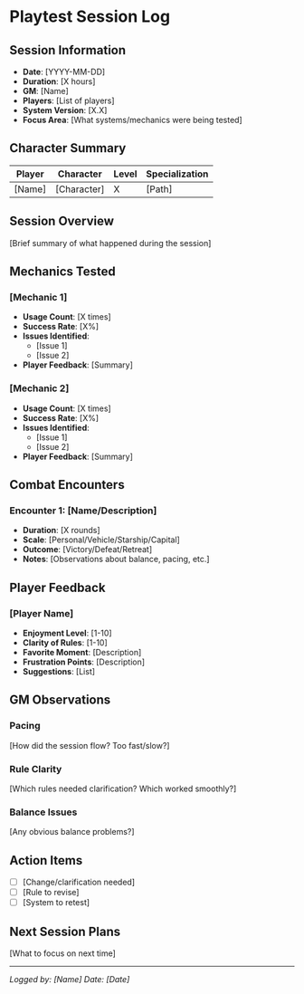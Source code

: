 # Playtest Session Log

## Session Information
- **Date**: [YYYY-MM-DD]
- **Duration**: [X hours]
- **GM**: [Name]
- **Players**: [List of players]
- **System Version**: [X.X]
- **Focus Area**: [What systems/mechanics were being tested]

## Character Summary
| Player | Character | Level | Specialization |
|--------|-----------|-------|----------------|
| [Name] | [Character] | X | [Path] |

## Session Overview
[Brief summary of what happened during the session]

## Mechanics Tested
### [Mechanic 1]
- **Usage Count**: [X times]
- **Success Rate**: [X%]
- **Issues Identified**: 
  - [Issue 1]
  - [Issue 2]
- **Player Feedback**: [Summary]

### [Mechanic 2]
- **Usage Count**: [X times]
- **Success Rate**: [X%]
- **Issues Identified**: 
  - [Issue 1]
  - [Issue 2]
- **Player Feedback**: [Summary]

## Combat Encounters
### Encounter 1: [Name/Description]
- **Duration**: [X rounds]
- **Scale**: [Personal/Vehicle/Starship/Capital]
- **Outcome**: [Victory/Defeat/Retreat]
- **Notes**: [Observations about balance, pacing, etc.]

## Player Feedback
### [Player Name]
- **Enjoyment Level**: [1-10]
- **Clarity of Rules**: [1-10]
- **Favorite Moment**: [Description]
- **Frustration Points**: [Description]
- **Suggestions**: [List]

## GM Observations
### Pacing
[How did the session flow? Too fast/slow?]

### Rule Clarity
[Which rules needed clarification? Which worked smoothly?]

### Balance Issues
[Any obvious balance problems?]

## Action Items
- [ ] [Change/clarification needed]
- [ ] [Rule to revise]
- [ ] [System to retest]

## Next Session Plans
[What to focus on next time]

---
*Logged by: [Name]*
*Date: [Date]*